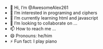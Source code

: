 - 👋 Hi, I’m @AwesomeAlex261
- 👀 I’m interested in programing and ciphers 
- 🌱 I’m currently learning html and javascript
- 💞️ I’m looking to collaborate on ...
- 📫 How to reach me ...
- 😄 Pronouns: he/him
- ⚡ Fun fact: I play piano

<!---
AwesomeAlex261/AwesomeAlex261 is a ✨ special ✨ repository because its `README.md` (this file) appears on your GitHub profile.
You can click the Preview link to take a look at your changes.
--->
